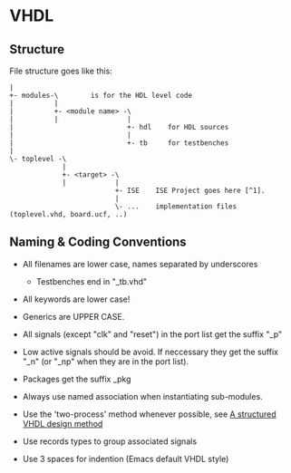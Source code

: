 
VHDL
====

Structure
---------

File structure goes like this:

    |
    +- modules-\        is for the HDL level code 
    |          |
    |          +- <module name> -\
    |          |                 |
    |                            +- hdl    for HDL sources 
    |                            |
    |                            +- tb     for testbenches
    |
    \- toplevel -\
                 |
                 +- <target> -\
                 |            |
                              +- ISE    ISE Project goes here [^1].
                              |
                              \- ...    implementation files (toplevel.vhd, board.ucf, ..)

[^1]: Only the files really needed like *.xise or *.ise


Naming & Coding Conventions
---------------------------

- All filenames are lower case, names separated by underscores
  - Testbenches end in "_tb.vhd"

- All keywords are lower case!
- Generics are UPPER CASE.

- All signals (except "clk" and "reset") in the port list get the suffix "_p"
- Low active signals should be avoid. If neccessary they get the suffix "_n"
  (or "_np" when they are in the port list).
- Packages get the suffix _pkg

- Always use named association when instantiating sub-modules.

- Use the 'two-process' method whenever possible, see [A structured VHDL design method][two-process]
- Use records types to group associated signals

- Use 3 spaces for indention (Emacs default VHDL style)

[two-process]: www.gaisler.com/doc/vhdl2proc.pdf
